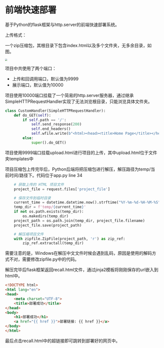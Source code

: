# 前端快速部署

基于Python的flask框架与http.server的前端快速部署系统。

上传格式：

​	一个zip压缩包，其根目录下包含index.html以及多个文件夹，无多余目录，如图。

<img src="static\样图.png" style="zoom:43%;" />

项目中共使用了两个端口：

- 上传和回调用端口，默认值为9999
- 展示端口，默认值为10000



项目使用10000端口挂载了一个简易的http.server服务器，通过继承SimpleHTTPRequestHandler实现了无法浏览根目录，只能浏览具体文件夹。

```python
class CustomHandler(SimpleHTTPRequestHandler):
    def do_GET(self):
        if self.path == '/':
            self.send_response(200)
            self.end_headers()
            self.wfile.write(b"<html><head><title>Home Page</title></head><body><h1>Welcome to the server!</h1><p>Please access other directories.</p></body></html>")
        else:
            super().do_GET()
```



项目使用9999端口挂载upload.html进行项目的上传，其中upload.html位于文件夹templates中 

项目压缩包上传完毕后，Python后端将把压缩包进行解压，解压路径为temp/当前时间/路径下。代码位于app.py line 34

```python
	# 获取上传的 HTML 项目文件
    project_file = request.files['project_file']

    # 保存文件到临时目录
    current_time = datetime.datetime.now().strftime("%Y-%m-%d-%H-%M-%S")
    temp_dir = f'temp/{current_time}'
    if not os.path.exists(temp_dir):
        os.makedirs(temp_dir)
    project_path = os.path.join(temp_dir, project_file.filename)
    project_file.save(project_path)

    # 解压缩项目文件
    with zipfile.ZipFile(project_path, 'r') as zip_ref:
        zip_ref.extractall(temp_dir)
```

需要注意的是，Windows在解压中文文件时候会遇到乱码，原因是使用的解码方式不对，需要修改zipfile.py中的代码。

解压完毕后flask框架返回recall.html文件，通过jinja2模板将刚刚保存的url嵌入到html中。

```html
<!DOCTYPE html>
<html lang="en">
<head>
    <meta charset="UTF-8">
    <title>部署成功</title>
</head>
<body>
    <h1>部署成功</h1>
    <a href="{{ href }}">部署链接: {{ href }}</a>
</body>
</html>
```

最后点击recall.html中的超链接即可跳转到部署好的网页中。